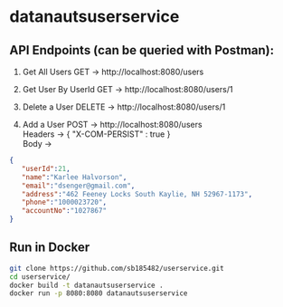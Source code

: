 # datanautsuserservice

## API Endpoints (can be queried with Postman):

1. Get All Users
GET -> http://localhost:8080/users

2. Get User By UserId
GET -> http://localhost:8080/users/1

3. Delete a User
DELETE -> http://localhost:8080/users/1

4. Add a User
POST -> http://localhost:8080/users \
Headers -> { "X-COM-PERSIST" : true } \
Body ->
```json
{
   "userId":21,
   "name":"Karlee Halvorson",
   "email":"dsenger@gmail.com",
   "address":"462 Feeney Locks South Kaylie, NH 52967-1173",
   "phone":"1000023720",
   "accountNo":"1027867"
}
```
## Run in Docker
```bash
git clone https://github.com/sb185482/userservice.git
cd userservice/
docker build -t datanautsuserservice .
docker run -p 8080:8080 datanautsuserservice
```
